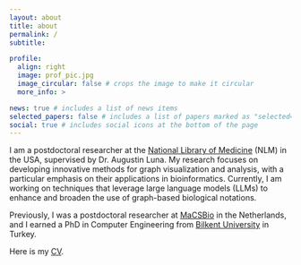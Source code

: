 ```yaml
---
layout: about
title: about
permalink: /
subtitle:

profile:
  align: right
  image: prof_pic.jpg
  image_circular: false # crops the image to make it circular
  more_info: >

news: true # includes a list of news items
selected_papers: false # includes a list of papers marked as "selected={true}"
social: true # includes social icons at the bottom of the page
---
```


I am a postdoctoral researcher at the [National Library of Medicine](https://www.ncbi.nlm.nih.gov/research/) (NLM) in the USA, supervised by Dr. Augustin Luna. My research focuses on developing innovative methods for graph visualization and analysis, with a particular emphasis on their applications in bioinformatics. Currently, I am working on techniques that leverage large language models (LLMs) to enhance and broaden the use of graph-based biological notations. 

Previously, I was a postdoctoral researcher at [MaCSBio](https://www.maastrichtuniversity.nl/research/maastricht-centre-systems-biology) in the Netherlands, and I earned a PhD in Computer Engineering from [Bilkent University](https://w3.cs.bilkent.edu.tr/) in Turkey. 

Here is my <a href="assets/pdf/Hasan_Balci_CV_Feb24.pdf" target="_blank">CV</a>.

